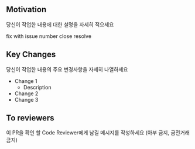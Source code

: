 ## Motivation

당신이 작업한 내용에 대한 설명을 자세히 적으세요

<!-- Choose type of work you do -->

fix with issue number
close
resolve

## Key Changes

당신이 작업한 내용의 주요 변경사항을 자세히 나열하세요

- Change 1
  - Description
- Change 2
- Change 3

## To reviewers

이 PR을 확인 할 Code Reviewer에게 남길 메시지를 작성하세요
(아부 금지, 금전거래 금지)
